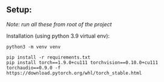 ## Setup:
*Note: run all these from root of the project*

Installation (using python 3.9 virtual env):
```
python3 -m venv venv
```

```
pip install -r requirements.txt
pip install torch==1.9.0+cu111 torchvision==0.10.0+cu111 torchaudio==0.9.0 -f https://download.pytorch.org/whl/torch_stable.html
```

